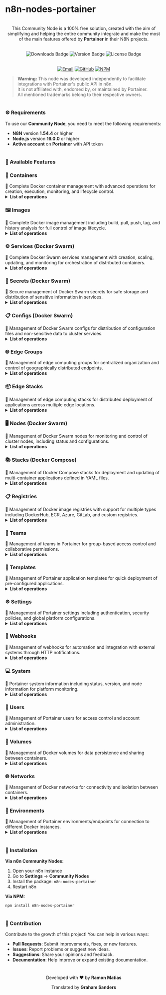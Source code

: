 # n8n-nodes-portainer

<p align="center"><br>
This Community Node is a 100% free solution, created with the aim of simplifying and helping the entire community integrate and make the most of the main features offered by <b>Portainer</b> in their N8N projects.
</p>
<br>
	
<div align="center">
  <img src="https://img.shields.io/badge/dynamic/json?url=https%3A%2F%2Fapi.npmjs.org%2Fdownloads%2Fpoint%2Flast-year%2Fn8n-nodes-portainer&query=downloads&style=for-the-badge&label=Total%20Downloads&labelColor=%230d1117&color=%23359514&cacheSeconds=30&link=https%3A%2F%2Fwww.npmjs.com%2Fpackage%2Fn8n-nodes-portainer" alt="Downloads Badge">
  <img src="https://img.shields.io/npm/v/n8n-nodes-portainer?style=for-the-badge&label=Version&labelColor=%230d1117&color=%23007ACC" alt="Version Badge">
  <img src="https://img.shields.io/npm/l/n8n-nodes-portainer?style=for-the-badge&label=License&labelColor=%230d1117&color=%23FFA500" alt="License Badge">
</div>
<br>

<p align="center">
  <a href="mailto:contato@lumiaria.com.br"><img src="https://img.shields.io/badge/Email-Support-red?style=for-the-badge&logo=gmail&logoColor=white" alt="Email"></a>     
  <a href="https://github.com/ramonmatias19/n8n-nodes-portainer"><img src="https://img.shields.io/badge/GitHub-Repository-black?style=for-the-badge&logo=github&logoColor=white" alt="GitHub"></a>     
  <a href="https://www.npmjs.com/package/n8n-nodes-portainer"><img src="https://img.shields.io/badge/NPM-Package-red?style=for-the-badge&logo=npm&logoColor=white" alt="NPM"></a>
</p>

> **Warning:** This node was developed independently to facilitate integrations with Portainer's public API in n8n.  
> It is not affiliated with, endorsed by, or maintained by Portainer.  
> All mentioned trademarks belong to their respective owners.

<h1></h1>

<h3>⚙️ Requirements</h3>

To use our **Community Node**, you need to meet the following requirements:  
- **N8N** version **1.54.4** or higher  
- **Node.js** version **16.0.0** or higher  
- **Active account** on **Portainer** with API token  

<h1></h1>

<h3>📌 Available Features</h3>

<h3>🐳 Containers</h3>
📝 Complete Docker container management with advanced operations for creation, execution, monitoring, and lifecycle control.
<br>
<details>
  <summary><b>List of operations</b></summary>
	<details>
  	<summary>   ✅ <b>Create</b> - Create new containers</summary>
	</details>
	<details>
  	<summary>   ✅ <b>Delete</b> - Delete containers</summary>
	</details>
	<details>
  	<summary>   ✅ <b>Exec</b> - Execute commands in containers</summary>
	</details>
	<details>
  	<summary>   ✅ <b>Get</b> - Get specific container information</summary>
	</details>
	<details>
  	<summary>   ✅ <b>Get Logs</b> - Get container logs</summary>
	</details>
	<details>
  	<summary>   ✅ <b>Get Many</b> - List all containers</summary>
	</details>
	<details>
  	<summary>   ✅ <b>Get Stats</b> - Get usage statistics</summary>
	</details>
	<details>
  	<summary>   ✅ <b>Inspect</b> - Inspect container details</summary>
	</details>
	<details>
  	<summary>   ✅ <b>Pause</b> - Pause running containers</summary>
	</details>
	<details>
  	<summary>   ✅ <b>Restart</b> - Restart containers</summary>
	</details>
	<details>
  	<summary>   ✅ <b>Start</b> - Start stopped containers</summary>
	</details>
	<details>
  	<summary>   ✅ <b>Stop</b> - Stop running containers</summary>
	</details>
	<details>
  	<summary>   ✅ <b>Unpause</b> - Unpause paused containers</summary>
	</details>
</details>

<h3>🖼️ Images</h3>
📝 Complete Docker image management including build, pull, push, tag, and history analysis for full control of image lifecycle.
<br>
<details>
  <summary><b>List of operations</b></summary>
	<details>
  	<summary>   ✅ <b>Build</b> - Build images from Dockerfile</summary>
	</details>
	<details>
  	<summary>   ✅ <b>Delete</b> - Delete images</summary>
	</details>
	<details>
  	<summary>   ✅ <b>Get</b> - Get specific image information</summary>
	</details>
	<details>
  	<summary>   ✅ <b>Get History</b> - Get image history</summary>
	</details>
	<details>
  	<summary>   ✅ <b>Get Many</b> - List all images</summary>
	</details>
	<details>
  	<summary>   ✅ <b>Inspect</b> - Inspect image details</summary>
	</details>
	<details>
  	<summary>   ✅ <b>Pull</b> - Download images from registry</summary>
	</details>
	<details>
  	<summary>   ✅ <b>Push</b> - Push images to registry</summary>
	</details>
	<details>
  	<summary>   ✅ <b>Tag</b> - Create tags for images</summary>
	</details>
</details>

<h3>⚙️ Services (Docker Swarm)</h3>
📝 Complete Docker Swarm services management with creation, scaling, updating, and monitoring for orchestration of distributed containers.
<br>
<details>
  <summary><b>List of operations</b></summary>
	<details>
  	<summary>   ✅ <b>Create</b> - Create new services</summary>
	</details>
	<details>
  	<summary>   ✅ <b>Delete</b> - Delete services</summary>
	</details>
	<details>
  	<summary>   ✅ <b>Get</b> - Get specific service information</summary>
	</details>
	<details>
  	<summary>   ✅ <b>Get Logs</b> - Get service logs</summary>
	</details>
	<details>
  	<summary>   ✅ <b>Get Many</b> - List all services</summary>
	</details>
	<details>
  	<summary>   ✅ <b>Scale</b> - Scale number of replicas</summary>
	</details>
	<details>
  	<summary>   ✅ <b>Update</b> - Update service configurations</summary>
	</details>
</details>

<h3>🔐 Secrets (Docker Swarm)</h3>
📝 Secure management of Docker Swarm secrets for safe storage and distribution of sensitive information in services.
<br>
<details>
  <summary><b>List of operations</b></summary>
	<details>
  	<summary>   ✅ <b>Create</b> - Create new secrets</summary>
	</details>
	<details>
  	<summary>   ✅ <b>Delete</b> - Delete secrets</summary>
	</details>
	<details>
  	<summary>   ✅ <b>Get</b> - Get specific secret information</summary>
	</details>
	<details>
  	<summary>   ✅ <b>Get Many</b> - List all secrets</summary>
	</details>
	<details>
  	<summary>   ✅ <b>Inspect</b> - Inspect secret details</summary>
	</details>
</details>

<h3>📋 Configs (Docker Swarm)</h3>
📝 Management of Docker Swarm configs for distribution of configuration files and non-sensitive data to cluster services.
<br>
<details>
  <summary><b>List of operations</b></summary>
	<details>
  	<summary>   ✅ <b>Create</b> - Create new configs</summary>
	</details>
	<details>
  	<summary>   ✅ <b>Delete</b> - Delete configs</summary>
	</details>
	<details>
  	<summary>   ✅ <b>Get</b> - Get specific config information</summary>
	</details>
	<details>
  	<summary>   ✅ <b>Get Many</b> - List all configs</summary>
	</details>
	<details>
  	<summary>   ✅ <b>Inspect</b> - Inspect config details</summary>
	</details>
</details>

<h3>🌐 Edge Groups</h3>
📝 Management of edge computing groups for centralized organization and control of geographically distributed endpoints.
<br>
<details>
  <summary><b>List of operations</b></summary>
	<details>
  	<summary>   ✅ <b>Create</b> - Create new edge groups</summary>
	</details>
	<details>
  	<summary>   ✅ <b>Delete</b> - Delete edge groups</summary>
	</details>
	<details>
  	<summary>   ✅ <b>Get</b> - Get specific group information</summary>
	</details>
	<details>
  	<summary>   ✅ <b>Get Many</b> - List all edge groups</summary>
	</details>
	<details>
  	<summary>   ✅ <b>Update</b> - Update group configurations</summary>
	</details>
</details>

<h3>📦 Edge Stacks</h3>
📝 Management of edge computing stacks for distributed deployment of applications across multiple edge locations.
<br>
<details>
  <summary><b>List of operations</b></summary>
	<details>
  	<summary>   ✅ <b>Create</b> - Create new edge stacks</summary>
	</details>
	<details>
  	<summary>   ✅ <b>Delete</b> - Delete edge stacks</summary>
	</details>
	<details>
  	<summary>   ✅ <b>Get</b> - Get specific stack information</summary>
	</details>
	<details>
  	<summary>   ✅ <b>Get Many</b> - List all edge stacks</summary>
	</details>
	<details>
  	<summary>   ✅ <b>Get Status</b> - Get deployment status</summary>
	</details>
	<details>
  	<summary>   ✅ <b>Update</b> - Update stack configurations</summary>
	</details>
</details>

<h3>🖥️ Nodes (Docker Swarm)</h3>
📝 Management of Docker Swarm nodes for monitoring and control of cluster nodes, including status and configurations.
<br>
<details>
  <summary><b>List of operations</b></summary>
	<details>
  	<summary>   ✅ <b>Get</b> - Get specific node information</summary>
	</details>
	<details>
  	<summary>   ✅ <b>Get Many</b> - List all nodes</summary>
	</details>
	<details>
  	<summary>   ✅ <b>Inspect</b> - Inspect node details</summary>
	</details>
	<details>
  	<summary>   ✅ <b>Update</b> - Update node configurations</summary>
	</details>
</details>

<h3>📚 Stacks (Docker Compose)</h3>
📝 Management of Docker Compose stacks for deployment and updating of multi-container applications defined in YAML files.
<br>
<details>
  <summary><b>List of operations</b></summary>
	<details>
  	<summary>   ✅ <b>Delete</b> - Delete stacks</summary>
	</details>
	<details>
  	<summary>   ✅ <b>Get</b> - Get specific stack information</summary>
	</details>
	<details>
  	<summary>   ✅ <b>Get Many</b> - List all stacks</summary>
	</details>
	<details>
  	<summary>   ✅ <b>Update</b> - Update stack configurations</summary>
	</details>
</details>

<h3>📋 Registries</h3>
📝 Management of Docker image registries with support for multiple types including DockerHub, ECR, Azure, GitLab, and custom registries.
<br>
<details>
  <summary><b>List of operations</b></summary>
	<details>
  	<summary>   ✅ <b>Create</b> - Create new registries</summary>
	</details>
	<details>
  	<summary>   ✅ <b>Delete</b> - Delete registries</summary>
	</details>
	<details>
  	<summary>   ✅ <b>Get</b> - Get specific registry information</summary>
	</details>
	<details>
  	<summary>   ✅ <b>Get Many</b> - List all registries</summary>
	</details>
	<details>
  	<summary>   ✅ <b>Update</b> - Update registry configurations</summary>
	</details>
</details>

<h3>👥 Teams</h3>
📝 Management of teams in Portainer for group-based access control and collaborative permissions.
<br>
<details>
  <summary><b>List of operations</b></summary>
	<details>
  	<summary>   ✅ <b>Create</b> - Create new teams</summary>
	</details>
	<details>
  	<summary>   ✅ <b>Delete</b> - Delete teams</summary>
	</details>
	<details>
  	<summary>   ✅ <b>Get</b> - Get specific team information</summary>
	</details>
	<details>
  	<summary>   ✅ <b>Get Many</b> - List all teams</summary>
	</details>
	<details>
  	<summary>   ✅ <b>Update</b> - Update team configurations</summary>
	</details>
</details>

<h3>📄 Templates</h3>
📝 Management of Portainer application templates for quick deployment of pre-configured applications.
<br>
<details>
  <summary><b>List of operations</b></summary>
	<details>
  	<summary>   ✅ <b>Get</b> - Get specific template information</summary>
	</details>
	<details>
  	<summary>   ✅ <b>Get Many</b> - List all templates</summary>
	</details>
</details>

<h3>⚙️ Settings</h3>
📝 Management of Portainer settings including authentication, security policies, and global platform configurations.
<br>
<details>
  <summary><b>List of operations</b></summary>
	<details>
  	<summary>   ✅ <b>Get</b> - Get current settings</summary>
	</details>
	<details>
  	<summary>   ✅ <b>Update</b> - Update settings</summary>
	</details>
</details>

<h3>🔗 Webhooks</h3>
📝 Management of webhooks for automation and integration with external systems through HTTP notifications.
<br>
<details>
  <summary><b>List of operations</b></summary>
	<details>
  	<summary>   ✅ <b>Create</b> - Create new webhooks</summary>
	</details>
	<details>
  	<summary>   ✅ <b>Delete</b> - Delete webhooks</summary>
	</details>
	<details>
  	<summary>   ✅ <b>Get Many</b> - List all webhooks</summary>
	</details>
</details>

<h3>💻 System</h3>
📝 Portainer system information including status, version, and node information for platform monitoring.
<br>
<details>
  <summary><b>List of operations</b></summary>
	<details>
  	<summary>   ✅ <b>Get Status</b> - Get system status</summary>
	</details>
	<details>
  	<summary>   ✅ <b>Get Version</b> - Get Portainer version</summary>
	</details>
	<details>
  	<summary>   ✅ <b>Get Nodes</b> - Get node information</summary>
	</details>
</details>

<h3>👤 Users</h3>
📝 Management of Portainer users for access control and account administration.
<br>
<details>
  <summary><b>List of operations</b></summary>
	<details>
  	<summary>   ✅ <b>Get</b> - Get specific user information</summary>
	</details>
	<details>
  	<summary>   ✅ <b>Get Many</b> - List all users</summary>
	</details>
</details>

<h3>💾 Volumes</h3>
📝 Management of Docker volumes for data persistence and sharing between containers.
<br>
<details>
  <summary><b>List of operations</b></summary>
	<details>
  	<summary>   ✅ <b>Delete</b> - Delete volumes</summary>
	</details>
	<details>
  	<summary>   ✅ <b>Get Many</b> - List all volumes</summary>
	</details>
</details>

<h3>🌐 Networks</h3>
📝 Management of Docker networks for connectivity and isolation between containers.
<br>
<details>
  <summary><b>List of operations</b></summary>
	<details>
  	<summary>   ✅ <b>Delete</b> - Delete networks</summary>
	</details>
	<details>
  	<summary>   ✅ <b>Get Many</b> - List all networks</summary>
	</details>
</details>

<h3>🏢 Environments</h3>
📝 Management of Portainer environments/endpoints for connection to different Docker instances.
<br>
<details>
  <summary><b>List of operations</b></summary>
	<details>
  	<summary>   ✅ <b>Get</b> - Get specific environment information</summary>
	</details>
	<details>
  	<summary>   ✅ <b>Get Many</b> - List all environments</summary>
	</details>
</details>

<h1></h1>

<h3>🚀 Installation</h3>

**Via n8n Community Nodes:**
1. Open your n8n instance
2. Go to **Settings** → **Community Nodes**
3. Install the package: `n8n-nodes-portainer`
4. Restart n8n

**Via NPM:**
```bash
npm install n8n-nodes-portainer
```

<h1></h1>

<h3>🤝 Contribution</h3>

Contribute to the growth of this project! You can help in various ways:  
- **Pull Requests**: Submit improvements, fixes, or new features.  
- **Issues**: Report problems or suggest new ideas.  
- **Suggestions**: Share your opinions and feedback.  
- **Documentation**: Help improve or expand existing documentation.  

<h1></h1>

<p align="center">
Developed with ❤️ by <b>Ramon Matias</b>
</p>

<p align="center">
Translated by <b>Graham Sanders</b>
</p>